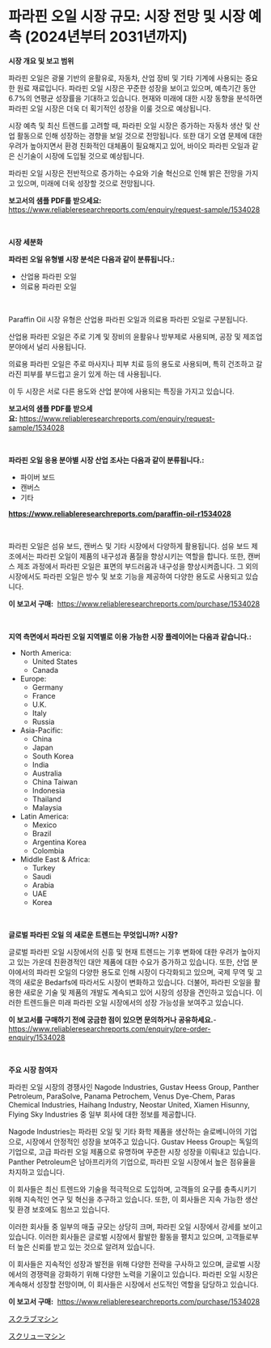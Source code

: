 <p><h1>파라핀 오일 시장 규모: 시장 전망 및 시장 예측 (2024년부터 2031년까지)</h1></p><p><strong>시장 개요 및 보고 범위</strong></p>
<p><p>파라핀 오일은 광물 기반의 윤활유로, 자동차, 산업 장비 및 기타 기계에 사용되는 중요한 원료 재료입니다. 파라핀 오일 시장은 꾸준한 성장을 보이고 있으며, 예측기간 동안 6.7%의 연평균 성장률을 기대하고 있습니다. 현재와 미래에 대한 시장 동향을 분석하면 파라핀 오일 시장은 더욱 더 획기적인 성장을 이룰 것으로 예상됩니다.</p><p>시장 예측 및 최신 트렌드를 고려할 때, 파라핀 오일 시장은 증가하는 자동차 생산 및 산업 활동으로 인해 성장하는 경향을 보일 것으로 전망됩니다. 또한 대기 오염 문제에 대한 우려가 높아지면서 환경 친화적인 대체품이 필요해지고 있어, 바이오 파라핀 오일과 같은 신기술이 시장에 도입될 것으로 예상됩니다.</p><p>파라핀 오일 시장은 전반적으로 증가하는 수요와 기술 혁신으로 인해 밝은 전망을 가지고 있으며, 미래에 더욱 성장할 것으로 전망됩니다.</p></p>
<p><strong>보고서의 샘플 PDF를 받으세요:</strong> <a href="https://www.reliableresearchreports.com/enquiry/request-sample/1534028">https://www.reliableresearchreports.com/enquiry/request-sample/1534028</a></p>
<p>&nbsp;</p>
<p><strong>시장 세분화</strong></p>
<p><strong>파라핀 오일 유형별 시장 분석은 다음과 같이 분류됩니다.:</strong></p>
<p><ul><li>산업용 파라핀 오일</li><li>의료용 파라핀 오일</li></ul></p>
<p>&nbsp;</p>
<p><p>Paraffin Oil 시장 유형은 산업용 파라핀 오일과 의료용 파라핀 오일로 구분됩니다. </p><p>산업용 파라핀 오일은 주로 기계 및 장비의 윤활유나 방부제로 사용되며, 공장 및 제조업 분야에서 널리 사용됩니다. </p><p>의료용 파라핀 오일은 주로 마사지나 피부 치료 등의 용도로 사용되며, 특히 건조하고 갈라진 피부를 부드럽고 윤기 있게 하는 데 사용됩니다. </p><p>이 두 시장은 서로 다른 용도와 산업 분야에 사용되는 특징을 가지고 있습니다.</p></p>
<p><strong>보고서의 샘플 PDF를 받으세요:</strong>&nbsp;<a href="https://www.reliableresearchreports.com/enquiry/request-sample/1534028">https://www.reliableresearchreports.com/enquiry/request-sample/1534028</a></p>
<p>&nbsp;</p>
<p><strong> 파라핀 오일 응용 분야별 시장 산업 조사는 다음과 같이 분류됩니다.:</strong></p>
<p><ul><li>파이버 보드</li><li>캔버스</li><li>기타</li></ul></p>
<p><strong><a href="https://www.reliableresearchreports.com/paraffin-oil-r1534028">https://www.reliableresearchreports.com/paraffin-oil-r1534028</a></strong></p>
<p>&nbsp;</p>
<p><p>파라핀 오일은 섬유 보드, 캔버스 및 기타 시장에서 다양하게 활용됩니다. 섬유 보드 제조에서는 파라핀 오일이 제품의 내구성과 품질을 향상시키는 역할을 합니다. 또한, 캔버스 제조 과정에서 파라핀 오일은 표면의 부드러움과 내구성을 향상시켜줍니다. 그 외의 시장에서도 파라핀 오일은 방수 및 보호 기능을 제공하여 다양한 용도로 사용되고 있습니다.</p></p>
<p><strong>이 보고서 구매:</strong>&nbsp; <a href="https://www.reliableresearchreports.com/purchase/1534028">https://www.reliableresearchreports.com/purchase/1534028</a></p>
<p>&nbsp;</p>
<p><strong>지역 측면에서 파라핀 오일 지역별로 이용 가능한 시장 플레이어는 다음과 같습니다.:</strong></p>
<p><ul>
    <li>
        North America:
        <ul>
            <li>United States</li>
            <li>Canada</li>
        </ul>
    </li>
    <li>
        Europe:
        <ul>
            <li>Germany</li>
            <li>France</li>
            <li>U.K.</li>
            <li>Italy</li>
            <li>Russia</li>
        </ul>
    </li>
    <li>
        Asia-Pacific:
        <ul>
            <li>China</li>
            <li>Japan</li>
            <li>South Korea</li>
            <li>India</li>
            <li>Australia</li>
            <li>China Taiwan</li>
            <li>Indonesia</li>
            <li>Thailand</li>
            <li>Malaysia</li>
        </ul>
    </li>
    <li>
        Latin America:
        <ul>
            <li>Mexico</li>
            <li>Brazil</li>
            <li>Argentina Korea</li>
            <li>Colombia</li>
        </ul>
    </li>
    <li>
        Middle East & Africa:
        <ul>
            <li>Turkey</li>
            <li>Saudi</li>
            <li>Arabia</li>
            <li>UAE</li>
            <li>Korea</li>
        </ul>
    </li>
    </ul></p>
<p>&nbsp;</p>
<p><strong>글로벌 파라핀 오일 의 새로운 트렌드는 무엇입니까? 시장?</strong></p>
<p><p>글로벌 파라핀 오일 시장에서의 신흥 및 현재 트렌드는 기후 변화에 대한 우려가 높아지고 있는 가운데 친환경적인 대안 제품에 대한 수요가 증가하고 있습니다. 또한, 산업 분야에서의 파라핀 오일의 다양한 용도로 인해 시장이 다각화되고 있으며, 국제 무역 및 고객의 새로운 Bedarfs에 따라서도 시장이 변화하고 있습니다. 더불어, 파라핀 오일을 활용한 새로운 기술 및 제품의 개발도 계속되고 있어 시장의 성장을 견인하고 있습니다. 이러한 트렌드들은 미래 파라핀 오일 시장에서의 성장 가능성을 보여주고 있습니다.</p></p>
<p><strong>이 보고서를 구매하기 전에 궁금한 점이 있으면 문의하거나 공유하세요.</strong>- <a href="https://www.reliableresearchreports.com/enquiry/pre-order-enquiry/1534028">https://www.reliableresearchreports.com/enquiry/pre-order-enquiry/1534028</a></p>
<p>&nbsp;</p>
<p><strong>주요 시장 참여자</strong></p>
<p><p>파라핀 오일 시장의 경쟁사인 Nagode Industries, Gustav Heess Group, Panther Petroleum, ParaSolve, Panama Petrochem, Venus Dye-Chem, Paras Chemical Industries, Haihang Industry, Neostar United, Xiamen Hisunny, Flying Sky Industries 중 일부 회사에 대한 정보를 제공합니다.</p><p>Nagode Industries는 파라핀 오일 및 기타 화학 제품을 생산하는 슬로베니아의 기업으로, 시장에서 안정적인 성장을 보여주고 있습니다. Gustav Heess Group는 독일의 기업으로, 고급 파라핀 오일 제품으로 유명하며 꾸준한 시장 성장을 이뤄내고 있습니다. Panther Petroleum은 남아프리카의 기업으로, 파라핀 오일 시장에서 높은 점유율을 차지하고 있습니다.</p><p>이 회사들은 최신 트렌드와 기술을 적극적으로 도입하며, 고객들의 요구를 충족시키기 위해 지속적인 연구 및 혁신을 추구하고 있습니다. 또한, 이 회사들은 지속 가능한 생산 및 환경 보호에도 힘쓰고 있습니다.</p><p>이러한 회사들 중 일부의 매출 규모는 상당히 크며, 파라핀 오일 시장에서 강세를 보이고 있습니다. 이러한 회사들은 글로벌 시장에서 활발한 활동을 펼치고 있으며, 고객들로부터 높은 신뢰를 받고 있는 것으로 알려져 있습니다.</p><p>이 회사들은 지속적인 성장과 발전을 위해 다양한 전략을 구사하고 있으며, 글로벌 시장에서의 경쟁력을 강화하기 위해 다양한 노력을 기울이고 있습니다. 파라핀 오일 시장은 계속해서 성장할 전망이며, 이 회사들은 시장에서 선도적인 역할을 담당하고 있습니다.</p></p>
<p><strong>이 보고서 구매:</strong>&nbsp;&nbsp;<a href="https://www.reliableresearchreports.com/purchase/1534028">https://www.reliableresearchreports.com/purchase/1534028</a></p>
<p><p><a href="https://github.com/laurenreichert/Market-Research-Report-List-1/blob/main/601713619216.md">スクラブマシン</a></p><p><a href="https://github.com/RodHoppe07/Market-Research-Report-List-1/blob/main/276469419217.md">スクリューマシン</a></p></p>
